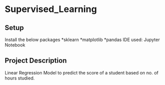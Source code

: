 # Supervised_Learning

## Setup
Install the below packages
  *sklearn
  *matplotlib
  *pandas
IDE used: Jupyter Notebook

## Project Description
Linear Regression Model to predict the score of a student based on no. of hours studied. 
